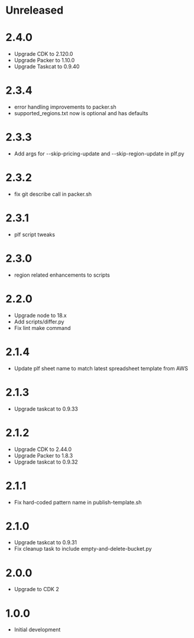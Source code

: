# Unreleased

# 2.4.0

* Upgrade CDK to 2.120.0
* Upgrade Packer to 1.10.0
* Upgrade Taskcat to 0.9.40

# 2.3.4

* error handling improvements to packer.sh
* supported_regions.txt now is optional and has defaults

# 2.3.3

* Add args for --skip-pricing-update and --skip-region-update in plf.py

# 2.3.2

* fix git describe call in packer.sh

# 2.3.1

* plf script tweaks

# 2.3.0

* region related enhancements to scripts

# 2.2.0

* Upgrade node to 18.x
* Add scripts/differ.py
* Fix lint make command

# 2.1.4

* Update plf sheet name to match latest spreadsheet template from AWS

# 2.1.3

* Upgrade taskcat to 0.9.33

# 2.1.2

* Upgrade CDK to 2.44.0
* Upgrade Packer to 1.8.3
* Upgrade taskcat to 0.9.32

# 2.1.1

* Fix hard-coded pattern name in publish-template.sh

# 2.1.0

* Upgrade taskcat to 0.9.31
* Fix cleanup task to include empty-and-delete-bucket.py

# 2.0.0

* Upgrade to CDK 2

# 1.0.0

* Initial development
